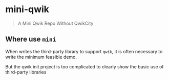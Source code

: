 # mini-qwik

> A Mini Qwik Repo Without QwikCity

## Where use `mini`
When writes the third-party library to support `qwik`, it is often necessary to write the minimum feasible demo.

But the qwik init project is too complicated to clearly show the basic use of third-party libraries

